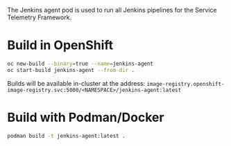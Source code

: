 The Jenkins agent pod is used to run all Jenkins pipelines for the Service Telemetry Framework. 

# Build in OpenShift
```bash
oc new-build --binary=true --name=jenkins-agent
oc start-build jenkins-agent --from-dir .
```
Builds will be available in-cluster at the address: `image-registry.openshift-image-registry.svc:5000/<NAMESPACE>/jenkins-agent:latest`

# Build with Podman/Docker
```bash
podman build -t jenkins-agent:latest .
```

